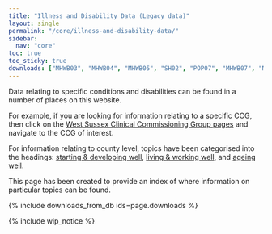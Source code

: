 ```yaml
---
title: "Illness and Disability Data (Legacy data)"
layout: single
permalink: "/core/illness-and-disability-data/"
sidebar:
  nav: "core"
toc: true
toc_sticky: true
downloads: ["MHWB03", "MHWB04", "MHWB05", "SH02", "POP07", "MHWB07", "MHWB08", "POP11", "MHWB09", "PAWM02", "MHWB10", "NA28", "EY09", "NA01"]
---
```


Data relating to specific conditions and disabilities can be found in a number of places on this website.

For example, if you are looking for information relating to a specific CCG, then click on the [West Sussex Clinical Commissioning Group pages](/ccgs/) and navigate to the CCG of interest.

For information relating to county level, topics have been categorised into the headings: [starting & developing well](/starting-well/), [living & working well](/living-well/), and [ageing well](/ageing-well/).

This page has been created to provide an index of where information on particular topics can be found.

{% include downloads_from_db ids=page.downloads %}

{% include wip_notice %}
